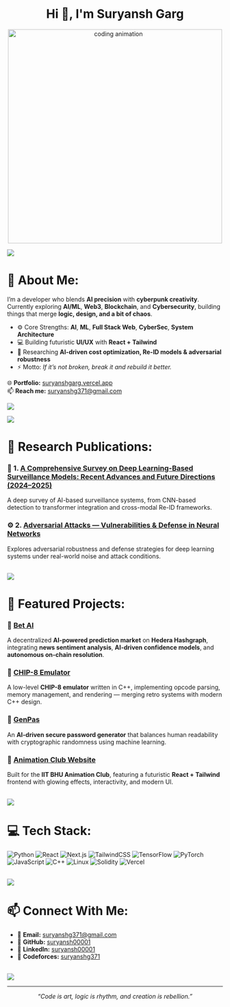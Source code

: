 <h1 align="center">Hi 👋, I'm Suryansh Garg</h1>
<p align="center"><img src="https://media.giphy.com/media/f3iwJFOVOwuy7K6FFw/giphy.gif" width="500" alt="coding animation"></p>

<img src="https://user-images.githubusercontent.com/73097560/115834477-dbab4500-a447-11eb-908a-139a6edaec5c.gif">

# 💫 About Me:
I’m a developer who blends **AI precision** with **cyberpunk creativity**.  
Currently exploring **AI/ML**, **Web3**, **Blockchain**, and **Cybersecurity**, building things that merge **logic, design, and a bit of chaos**.

- ⚙️ Core Strengths: **AI**, **ML**, **Full Stack Web**, **CyberSec**, **System Architecture**  
- 💻 Building futuristic **UI/UX** with **React + Tailwind**  
- 🧠 Researching **AI-driven cost optimization, Re-ID models & adversarial robustness**  
- ⚡ Motto: *If it’s not broken, break it and rebuild it better.*

🌐 **Portfolio:** [suryanshgarg.vercel.app](https://suryanshgarg.vercel.app)  
📫 **Reach me:** [suryanshg371@gmail.com](mailto:suryanshg371@gmail.com)

![](https://komarev.com/ghpvc/?username=suryansh00001&color=06d6a0&label=Visitors)

<img src="https://user-images.githubusercontent.com/73097560/115834477-dbab4500-a447-11eb-908a-139a6edaec5c.gif">

# 📜 Research Publications:
### 🧩 1. [A Comprehensive Survey on Deep Learning-Based Surveillance Models: Recent Advances and Future Directions (2024–2025)](https://drive.google.com/file/d/1RkK5YzoRfohdHGz6W4g06LGbjETu4YtN/view?usp=sharing)
A deep survey of AI-based surveillance systems, from CNN-based detection to transformer integration and cross-modal Re-ID frameworks.

### ⚙️ 2. [Adversarial Attacks — Vulnerabilities & Defense in Neural Networks](https://drive.google.com/file/d/1a7JkJQF-7qOPfsay34QgntCGVqwZA5Dl/view?usp=sharing)
Explores adversarial robustness and defense strategies for deep learning systems under real-world noise and attack conditions.

<br>
<img src="https://user-images.githubusercontent.com/73097560/115834477-dbab4500-a447-11eb-908a-139a6edaec5c.gif">

# 🚀 Featured Projects:

### 🧠 [Bet AI](https://github.com/suryansh00001/Bet-AI)
A decentralized **AI-powered prediction market** on **Hedera Hashgraph**, integrating **news sentiment analysis**, **AI-driven confidence models**, and **autonomous on-chain resolution**.

### 💾 [CHIP-8 Emulator](https://github.com/suryansh00001/CHIP-8_CPP)
A low-level **CHIP-8 emulator** written in C++, implementing opcode parsing, memory management, and rendering — merging retro systems with modern C++ design.

### 🔐 [GenPas](https://github.com/suryansh00001/genpas)
An **AI-driven secure password generator** that balances human readability with cryptographic randomness using machine learning.

### 🎨 [Animation Club Website](https://github.com/suryansh00001/Animation-Club)
Built for the **IIT BHU Animation Club**, featuring a futuristic **React + Tailwind** frontend with glowing effects, interactivity, and modern UI.

<br>
<img src="https://user-images.githubusercontent.com/73097560/115834477-dbab4500-a447-11eb-908a-139a6edaec5c.gif">

# 💻 Tech Stack:
![Python](https://img.shields.io/badge/Python-0D1117?style=for-the-badge&logo=python&logoColor=FFD43B)
![React](https://img.shields.io/badge/React-0D1117?style=for-the-badge&logo=react&logoColor=61DAFB)
![Next.js](https://img.shields.io/badge/Next.js-0D1117?style=for-the-badge&logo=nextdotjs&logoColor=white)
![TailwindCSS](https://img.shields.io/badge/Tailwind_CSS-0D1117?style=for-the-badge&logo=tailwind-css&logoColor=06B6D4)
![TensorFlow](https://img.shields.io/badge/TensorFlow-0D1117?style=for-the-badge&logo=tensorflow&logoColor=FF6F00)
![PyTorch](https://img.shields.io/badge/PyTorch-0D1117?style=for-the-badge&logo=pytorch&logoColor=EE4C2C)
![JavaScript](https://img.shields.io/badge/JavaScript-0D1117?style=for-the-badge&logo=javascript&logoColor=F7DF1E)
![C++](https://img.shields.io/badge/C++-0D1117?style=for-the-badge&logo=c%2B%2B&logoColor=00599C)
![Linux](https://img.shields.io/badge/Linux-0D1117?style=for-the-badge&logo=linux&logoColor=FCC624)
![Solidity](https://img.shields.io/badge/Solidity-0D1117?style=for-the-badge&logo=solidity&logoColor=white)
![Vercel](https://img.shields.io/badge/Vercel-0D1117?style=for-the-badge&logo=vercel&logoColor=white)

<br>
<img src="https://user-images.githubusercontent.com/73097560/115834477-dbab4500-a447-11eb-908a-139a6edaec5c.gif">

# 📫 Connect With Me:
- 📧 **Email:** [suryanshg371@gmail.com](mailto:suryanshg371@gmail.com)  
- 🐙 **GitHub:** [suryansh00001](https://github.com/suryansh00001)  
- 💼 **LinkedIn:** [suryansh00001](https://linkedin.com/in/suryansh00001)  
- 🧠 **Codeforces:** [suryanshg371](https://codeforces.com/profile/suryanshg371)

<br>
<img src="https://user-images.githubusercontent.com/73097560/115834477-dbab4500-a447-11eb-908a-139a6edaec5c.gif">


---
<p align="center">
  <i>“Code is art, logic is rhythm, and creation is rebellion.”</i>
</p>

